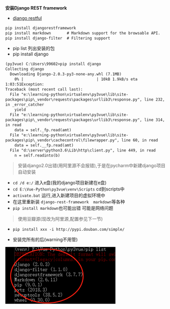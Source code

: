 **安装Django REST framework**

- [django restful](http://www.django-rest-framework.org/)

```
pip install djangorestframework
pip install markdown       # Markdown support for the browsable API.
pip install django-filter  # Filtering support
```

- pip list 列出安装的包
- pip install django

```
(py3vue) C:\Users\99602>pip install django
Collecting django
  Downloading Django-2.0.3-py3-none-any.whl (7.1MB)
    0% |                                | 10kB 1.9kB/s eta 1:03:51Exception:
Traceback (most recent call last):
  File "e:\learning-python\virtualenv\py3vue\lib\site-packages\pip\_vendor\requests\packages\urllib3\response.py", line 232, in _error_catcher
    yield
  File "e:\learning-python\virtualenv\py3vue\lib\site-packages\pip\_vendor\requests\packages\urllib3\response.py", line 314, in read
    data = self._fp.read(amt)
  File "e:\learning-python\virtualenv\py3vue\lib\site-packages\pip\_vendor\cachecontrol\filewrapper.py", line 60, in read
    data = self.__fp.read(amt)
  File "d:\server\python3.6\Lib\http\client.py", line 449, in read
    n = self.readinto(b)
```
> 安装django2.0出错(用阿里源不会报错),于是在pycharm中新建django项目自动安装

- `cd /d e:/` 进入e盘(我的django项目新建在e盘)
- `cd E:\Vue-Python\py3vue\venv\Scripts` cd到scripts中
- `activate.bat` 运行,进入新建项目的虚拟环境中
- 在这里重新装 `django-rest-framework  markdown`等各种
- `pip install markdown`也可能出错 可能是网络问题

> 使用豆瓣源(现改为阿里源,配置参见下一节)

- `pip install xxx -i http://pypi.douban.com/simple/ `

- 安装完所有的后(warning不用管)

![](/assets/piplist.png)

